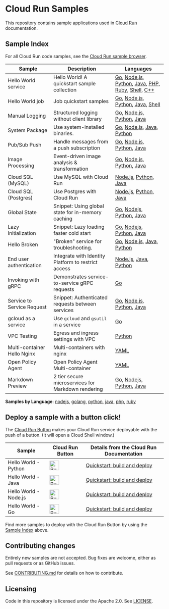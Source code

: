 # Cloud Run Samples

This repository contains sample applications used in [Cloud Run](https://cloud.google.com/run) documentation.

## Sample Index

For all Cloud Run code samples, see the [Cloud Run sample browser](https://cloud.google.com/run/docs/samples).

|          Sample            |                     Description                         |              Languages             |
| -------------------------- | ------------------------------------------------------- | ---------------------------------- |
| Hello World service        | Hello World! A quickstart sample collection             | [Go][hello_go], [Node.js][hello_nodejs], [Python][hello_python], [Java][hello_java], [PHP][hello_php], [Ruby][hello_ruby], [Shell][hello_shell], [C++][hello_cpp] |
| Hello World job            | Job quickstart samples                                  | [Go][job_go], [Node.js][job_nodejs], [Python][job_python], [Java][job_java], [Shell][job_shell] |
| Manual Logging             | Structured logging without client library               | [Go][manual_logging_go], [Node.js][manual_logging_nodejs], [Python][manual_logging_python], [Java][manual_logging_java]|
| System Package             | Use system-installed binaries.                          | [Go][system_package_go], [Node.js][system_package_nodejs], [Java][system_package_java], [Python][system_package_python]|
| Pub/Sub Push               | Handle messages from a push subscription                | [Go][pubsub_go], [Node.js][pubsub_nodejs], [Python][pubsub_python], [Java][pubsub_java] |
| Image Processing           | Event-driven image analysis & transformation            | [Go][imageproc_go], [Node.js][imageproc_nodejs], [Python][imageproc_python], [Java][imageproc_java] |
| Cloud SQL (MySQL)          | Use MySQL with Cloud Run                                | [Node.js][mysql_nodejs], [Python][mysql_python], [Java][mysql_java] |
| Cloud SQL (Postgres)       | Use Postgres with Cloud Run                             | [Node.js][postgres_nodejs], [Python][postgres_python], [Java][postgres_java] |
| Global State               | Snippet: Using global state for in-memory caching       | [Go][global_state_go], [Nodejs][global_state_nodejs], [Python][global_state_python], [Java][global_state_java] |
| Lazy Initialization        | Snippet: Lazy loading faster cold start                 | [Go][global_lazy_go], [Nodejs][global_lazy_nodejs], [Python][global_lazy_python], [Java][global_lazy_java] |
| Hello Broken               | "Broken" service for troubleshooting.                   | [Go][broken_go], [Node.js][broken_nodejs], [Java][broken_java], [Python][broken_python] |
| End user authentication    | Integrate with Identity Platform to restrict access     | [Node.js][idp_sql_nodejs], [Java][idp_sql_java], [Python][idp_sql_python] |
| Invoking with gRPC         | Demonstrates service-to-service gRPC requests           | [Go][grpc_go] |
| Service to Service Request | Snippet: Authenticated requests between services        | [Go][idtoken_request_go], [Node.js][idtoken_request_nodejs], [Python][idtoken_request_python], [Java][idtoken_request_java] |
| gcloud as a service        | Use `gcloud` and `gsutil` in a service                  | [Go][gcloud_report]                 |
| VPC Testing                | Egress and ingress settings with VPC                    | [Python][vpc_sample]                |
| Multi-container Hello Nginx| Multi-containers with nginx                             | [YAML][multicontainer_hello_nginx_sample] |
| Open Policy Agent          | Open Policy Agent Multi-container                       | [YAML][multicontainer_open_policy_agent_sample]                |
| Markdown Preview           | 2 tier secure microservices for Markdown rendering      | [Go][markdown_preview_go], [Nodejs][markdown_preview_nodejs], [Python][markdown_preview_python], [Java][markdown_preview_java] |

[job_go]: https://github.com/GoogleCloudPlatform/golang-samples/tree/main/run/jobs
[job_nodejs]: https://github.com/GoogleCloudPlatform/nodejs-docs-samples/tree/main/run/jobs
[job_python]: https://github.com/GoogleCloudPlatform/python-docs-samples/tree/main/run/jobs
[job_java]: https://github.com/GoogleCloudPlatform/java-docs-samples/tree/main/run/jobs
[job_shell]: jobs-shell
[hello_go]: https://github.com/GoogleCloudPlatform/golang-samples/tree/main/run/helloworld
[hello_nodejs]: https://github.com/GoogleCloudPlatform/nodejs-docs-samples/tree/main/run/helloworld
[hello_python]: https://github.com/GoogleCloudPlatform/python-docs-samples/tree/main/run/helloworld
[hello_java]: https://github.com/GoogleCloudPlatform/java-docs-samples/tree/main/run/helloworld
[hello_php]: https://github.com/GoogleCloudPlatform/php-docs-samples/tree/main/run/helloworld
[hello_ruby]: https://github.com/GoogleCloudPlatform/ruby-docs-samples/tree/main/run/helloworld
[hello_cpp]: https://github.com/GoogleCloudPlatform/cpp-samples/tree/master/cloud-run-hello-world
[hello_shell]: helloworld-shell
[manual_logging_go]: https://github.com/GoogleCloudPlatform/golang-samples/tree/main/run/logging-manual
[manual_logging_nodejs]: https://github.com/GoogleCloudPlatform/nodejs-docs-samples/tree/main/run/logging-manual
[manual_logging_python]: https://github.com/GoogleCloudPlatform/python-docs-samples/tree/main/run/logging-manual
[manual_logging_java]: https://github.com/GoogleCloudPlatform/java-docs-samples/tree/main/run/logging-manual
[system_package_go]: https://github.com/GoogleCloudPlatform/golang-samples/tree/main/run/system_package
[system_package_nodejs]: https://github.com/GoogleCloudPlatform/nodejs-docs-samples/tree/main/run/system-package
[system_package_java]: https://github.com/GoogleCloudPlatform/java-docs-samples/tree/main/run/system-package
[system_package_python]: https://github.com/GoogleCloudPlatform/python-docs-samples/tree/main/run/system-package
[pubsub_go]: https://github.com/GoogleCloudPlatform/golang-samples/tree/main/run/pubsub
[pubsub_nodejs]: https://github.com/GoogleCloudPlatform/nodejs-docs-samples/tree/main/run/pubsub
[pubsub_python]: https://github.com/GoogleCloudPlatform/python-docs-samples/tree/main/run/pubsub
[pubsub_java]: https://github.com/GoogleCloudPlatform/java-docs-samples/tree/main/run/pubsub
[imageproc_go]: https://github.com/GoogleCloudPlatform/golang-samples/tree/main/run/image-processing
[imageproc_nodejs]: https://github.com/GoogleCloudPlatform/nodejs-docs-samples/tree/main/run/image-processing
[imageproc_python]: https://github.com/GoogleCloudPlatform/python-docs-samples/tree/main/run/image-processing
[imageproc_java]: https://github.com/GoogleCloudPlatform/java-docs-samples/tree/main/run/image-processing
[mysql_nodejs]: https://github.com/GoogleCloudPlatform/nodejs-docs-samples/tree/main/cloud-sql/mysql/mysql
[mysql_python]: https://github.com/GoogleCloudPlatform/python-docs-samples/tree/main/cloud-sql/mysql/sqlalchemy
[mysql_java]: https://github.com/GoogleCloudPlatform/java-docs-samples/tree/main/cloud-sql/mysql/servlet
[postgres_nodejs]: https://github.com/GoogleCloudPlatform/nodejs-docs-samples/tree/main/cloud-sql/postgres/knex
[postgres_python]: https://github.com/GoogleCloudPlatform/python-docs-samples/tree/main/cloud-sql/postgres/sqlalchemy
[postgres_java]: https://github.com/GoogleCloudPlatform/java-docs-samples/tree/main/cloud-sql/postgres/servlet
[authentication_go]: https://github.com/GoogleCloudPlatform/golang-samples/tree/main/run/authentication
[authentication_java]: https://github.com/GoogleCloudPlatform/java-docs-samples/tree/main/run/authentication
[global_state_go]: https://github.com/GoogleCloudPlatform/golang-samples/blob/master/functions/tips/scope.go
[global_state_python]: https://github.com/GoogleCloudPlatform/python-docs-samples/blob/main/functions/tips-scopes/main.py#L70
[global_state_java]: https://github.com/GoogleCloudPlatform/java-docs-samples/tree/main/functions/concepts/scopes
[global_state_nodejs]: https://github.com/GoogleCloudPlatform/nodejs-docs-samples/blob/main/functions/tips/scopeDemo/index.js#L33
[global_lazy_go]: https://github.com/GoogleCloudPlatform/golang-samples/blob/master/functions/tips/lazy.go
[global_lazy_nodejs]: https://github.com/GoogleCloudPlatform/nodejs-docs-samples/blob/main/functions/tips/scopeDemo/index.js#L55
[global_lazy_python]: https://github.com/GoogleCloudPlatform/python-docs-samples/blob/main/functions/tips-lazy-globals/main.py#L95
[global_lazy_java]: https://github.com/GoogleCloudPlatform/java-docs-samples/tree/main/functions/concepts/lazy-fields
[broken_go]: https://github.com/GoogleCloudPlatform/golang-samples/tree/main/run/hello-broken
[broken_nodejs]: https://github.com/GoogleCloudPlatform/nodejs-docs-samples/tree/main/run/hello-broken
[broken_java]: https://github.com/GoogleCloudPlatform/java-docs-samples/tree/main/run/hello-broken
[broken_python]: https://github.com/GoogleCloudPlatform/python-docs-samples/tree/main/run/hello-broken
[idp_sql_nodejs]: https://github.com/GoogleCloudPlatform/nodejs-docs-samples/tree/main/run/idp-sql
[idp_sql_python]: https://github.com/GoogleCloudPlatform/python-docs-samples/tree/main/run/idp-sql
[idp_sql_java]: https://github.com/GoogleCloudPlatform/java-docs-samples/tree/main/run/idp-sql
[grpc_go]: https://github.com/GoogleCloudPlatform/golang-samples/tree/main/run/grpc-ping
[markdown_preview_go]: https://github.com/GoogleCloudPlatform/golang-samples/tree/main/run/markdown-preview
[markdown_preview_python]: https://github.com/GoogleCloudPlatform/python-docs-samples/tree/main/run/markdown-preview
[markdown_preview_java]: https://github.com/GoogleCloudPlatform/java-docs-samples/tree/main/run/markdown-preview
[markdown_preview_nodejs]: https://github.com/GoogleCloudPlatform/nodejs-docs-samples/tree/main/run/markdown-preview
[vpc_sample]: vpc-sample
[gcloud_report]: gcloud-report
[multicontainer_hello_nginx_sample]: multi-container/hello-nginx-sample
[multicontainer_open_policy_agent_sample]: multi-container/open-policy-agent-sample
[idtoken_request_go]: https://github.com/GoogleCloudPlatform/golang-samples/blob/master/functions/security/idtoken.go
[idtoken_request_nodejs]: https://github.com/googleapis/google-auth-library-nodejs/blob/master/samples/idtokens-serverless.js
[idtoken_request_python]: https://github.com/GoogleCloudPlatform/python-docs-samples/blob/main/auth/service-to-service/auth.py
[idtoken_request_java]: https://github.com/GoogleCloudPlatform/java-docs-samples/tree/main/run/authentication

**Samples by Language**: [nodejs][nodejs], [golang][golang], [python][python], [java][java], [php][php], [ruby][ruby]

[nodejs]: https://github.com/GoogleCloudPlatform/nodejs-docs-samples/tree/main/run#readme
[golang]: https://github.com/GoogleCloudPlatform/golang-samples/tree/main/run#readme
[python]: https://github.com/GoogleCloudPlatform/python-docs-samples/tree/main/run#readme
[java]: https://github.com/GoogleCloudPlatform/java-docs-samples/tree/main/run#readme
[php]: https://github.com/GoogleCloudPlatform/php-docs-samples/tree/main/run#readme
[ruby]: https://github.com/GoogleCloudPlatform/ruby-docs-samples/tree/main/run#readme

## Deploy a sample with a button click!

The [Cloud Run Button](https://github.com/GoogleCloudPlatform/cloud-run-button)
makes your Cloud Run service deployable with the push of a button. (It will open a Cloud Shell window.)

|        Sample             |                         Cloud Run Button                        |        Details from the Cloud Run Documentation                 |
| ------------------------- | --------------------------------------------------------------- | --------------------------------------------------------------- |
| Hello World - Python      | [<img src="https://storage.googleapis.com/cloudrun/button.svg" alt="Run on Google Cloud" height="30">][run_button_hello_python] | [Quickstart: build and deploy][qs_guide] |
| Hello World - Java        | [<img src="https://storage.googleapis.com/cloudrun/button.svg" alt="Run on Google Cloud" height="30">][run_button_hello_java]   | [Quickstart: build and deploy][qs_guide] |
| Hello World - Node.js     | [<img src="https://storage.googleapis.com/cloudrun/button.svg" alt="Run on Google Cloud" height="30">][run_button_hello_nodejs]   | [Quickstart: build and deploy][qs_guide] |
| Hello World - Go          | [<img src="https://storage.googleapis.com/cloudrun/button.svg" alt="Run on Google Cloud" height="30">][run_button_hello_go]     | [Quickstart: build and deploy][qs_guide] |

[qs_guide]: https://cloud.google.com/run/docs/quickstarts#build-and-deploy-a-web-service
[run_button_hello_python]: https://deploy.cloud.run/?git_repo=https://github.com/GoogleCloudPlatform/python-docs-samples&dir=run/helloworld
[run_button_hello_java]: https://deploy.cloud.run/?git_repo=https://github.com/GoogleCloudPlatform/java-docs-samples&dir=run/helloworld
[run_button_hello_nodejs]: https://deploy.cloud.run/?git_repo=https://github.com/GoogleCloudPlatform/nodejs-docs-samples&dir=run/helloworld
[run_button_hello_go]: https://deploy.cloud.run/?git_repo=https://github.com/GoogleCloudPlatform/golang-samples&dir=run/helloworld

Find more samples to deploy with the Cloud Run Button by using the [Sample Index](#sample-index) above.

## Contributing changes

Entirely new samples are not accepted. Bug fixes are welcome, either as pull
requests or as GitHub issues.

See [CONTRIBUTING.md](CONTRIBUTING.md) for details on how to contribute.

## Licensing

Code in this repository is licensed under the Apache 2.0. See [LICENSE](LICENSE).

